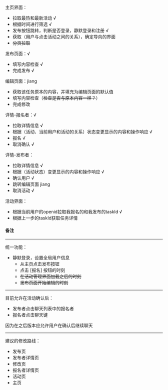主页界面：

- 拉取最热和最新活动 √
- 根据时间进行筛选 √
- 发布按钮跳转，判断是否登录，静默登录和注册 √
- 获取（用户与点击活动之间的关系），确定导向的界面
- ~~分页拉取~~



发布页面：√

- 填写内容检查 √
- 完成发布 √



编辑页面：jiang

- 获取该任务原本的内容，并填充为编辑页面的默认值
- 填写内容检查（~~检查是否与原本内容一样？~~）
- 完成修改



详情-报名者：√

- 拉取详情信息 √
- 根据（活动、当前用户和活动的关系）状态变更显示的内容和操作响应 √
- 报名 √
- 取消确认 √



详情-发布者：

- 拉取详情信息 √
- 根据（活动状态）变更显示的内容和操作响应 √
- 确认用户 √
- 跳转编辑页面  jiang
- 取消活动 √



活动界面：

- 根据当前用户的openid拉取我报名的和我发布的taskId √
- 根据上一步的taskId获取任务详情 





#### 备注

---

统一功能：

- 静默登录，设置全局用户信息
  - 从主页点击发布按钮
  - 点击 [报名] 按钮的时刻
  - ~~在活动管理界面加载之后的时刻~~
  - ~~发布页面开始编辑的时刻~~



---

目前允许在活动确认后：

- 发布者点击聊天列表中的报名者
- 报名者点击聊天键

因为在之后版本应允许用户在确认后继续聊天



---

建议的修改路线：

- 发布页
- 发布者详情页
- 修改页
- 报名者详情页
- 活动页
- 主页

